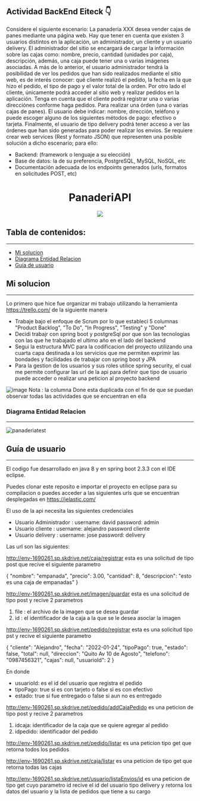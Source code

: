 ## Actividad BackEnd Eiteck 👇


Considere el siguiente escenario:
La panadería XXX desea vender cajas de panes mediante una página web. Hay que tener en cuenta
que existen 3 usuarios distintos en la aplicación, un administrador, un cliente y un usuario delivery.
El administrador del sitio se encargará de cargar la información sobre las cajas como: nombre,
precio, cantidad (unidades por caja), descripción, además, una caja puede tener una o varias
imágenes asociadas. A más de lo anterior, el usuario administrador tendrá la posibilidad de ver los
pedidos que han sido realizados mediante el sitio web, es de interés conocer: qué cliente realizó el
pedido, la fecha en la que hizo el pedido, el tipo de pago y el valor total de la orden.
Por otro lado el cliente, únicamente podrá acceder al sitio web y realizar pedidos en la aplicación.
Tenga en cuenta que el cliente podrá registrar una o varias direcciónes conforme haga pedidos. Para
realizar una órden (una o varias cajas de panes). El usuario debe indicar: nombre, dirección, teléfono
y puede escoger alguno de los siguientes métodos de pago: efectivo o tarjeta.
Finalmente, el usuario de tipo delivery podrá tener acceso a ver las órdenes que han sido generadas
para poder realizar los envíos.
Se requiere crear web services (Rest y formato JSON) que representen una posible solución a dicho
escenario; para ello:
- Backend: (framework o lenguaje a su elección)
- Base de datos: la de su preferencia, PostgreSQL, MySQL, NoSQL, etc
- Documentación adecuada de los endpoints generados (urls, formatos en solicitudes POST,
etc)


<h1 align="center"> PanaderiAPI</h1>
<p align="center"><img src="https://refactorizando.com/wp-content/uploads/2020/12/spring-data-postgresql-1024x308.jpeg"/></p> 

## Tabla de contenidos:
---

- [Mi solucion](#mi-solucion)
- [Diagrama Entidad Relacion](#diagrama-entidad-relacion)
- [Guía de usuario](#guía-de-usuario)

## Mi solucion
---
Lo primero que hice fue organizar mi trabajo utilizando la herramienta https://trello.com/ de la siguiente manera 



- Trabaje bajo el enfoque de Scrum por lo que estableci 5 columnas "Product Backlog", "To Do", "In Progress", "Testing" y "Done"
- Decidi trabajr con spring boot y postgreSql por que son las tecnologias con las que he trabajado el ultimo año en el lado del backend
- Segui la estructura MVC para la codificacion del proyecto utilizando una cuarta capa destinada a los servicios que me permiten exprimir las bondades y facilidades de trabajar con spring boot y JPA 
- Para la gestion de los usuarios y sus roles utilice spring security, el cual me permite configurar las url de la api para definir que tipo de usuario puede acceder o realizar una peticion al proyecto backend

![image](https://user-images.githubusercontent.com/65741905/150896455-b2a28045-a5cd-4c8e-8f5b-1877b2d180fa.png)
 Nota : la columna Done esta duplicada con el fin de que se puedan observar todas las actividades que se encuentran en ella

### Diagrama Entidad Relacion
---
![panaderiatest](https://user-images.githubusercontent.com/65741905/150896658-b04f0617-fb0a-4be9-83af-53ac969a00b4.png)


## Guía de usuario
---
El codigo fue desarrollado  en java 8 y en spring boot 2.3.3 con el IDE eclipse. 

Puedes clonar este reposito e importar el proyecto en eclipse para su compilacion o puedes acceder a las siguientes urls que se encuentran desplegadas en https://jelastic.com/

El uso de la api necesita las siguientes credenciales 

 - Usuario Administrador  :
   username: david
   password: admin
 - Usuario cliente :
   username: alejandro
   password cliente
 - Usuario delivery :
   username: jose
   password: delivery

Las url son las siguientes:

http://env-1690261.sp.skdrive.net/caja/registrar esta es una solicitud de tipo post que recive el siguiente parametro 
 	

{
    "nombre": "empanada",
    "precio": 3.00,
    "cantidad": 8,
    "descripcion": "esto es una caja de empanadas"
}

http://env-1690261.sp.skdrive.net/imagen/guardar esta es una solicitud de tipo post y recive 2 parametros 

1. file : el archivo de la imagen que se desea guardar
2. id : el identificador de la caja a la que se le desea asociar la imagen

http://env-1690261.sp.skdrive.net/pedido/registrar esta es una solicitud tipo pst y recive el siguiente parametro 

{
    "cliente": "Alejandro",
    "fecha": "2022-01-24",
    "tipoPago": true,
    "estado": false,
    "total": null,
    "direccion": "Quito Av 10 de Agosto",
    "telefono": "0987456321",
    "cajas": null,
    "usuarioId": 2
}

En donde 
- usuarioId: es el id del usuario que registra el pedido
- tipoPago: true si es con tarjeto o false si es con efectivo 
- estado: true si fue entregado o false si aun no es entregado

http://env-1690261.sp.skdrive.net/pedido/addCajaPedido es una peticion de tipo post y recive 2 parametros 

1. idcaja: identificador de la caja que se quiere agregar al pedido
2. idpedido: identificador del pedido

http://env-1690261.sp.skdrive.net/pedido/listar es una peticion tipo get que retorna todos los pedidos

http://env-1690261.sp.skdrive.net/caja/listar es una peticion de tipo get que retorna todas las cajas

http://env-1690261.sp.skdrive.net/usuario/listaEnvios/id es una peticion de tipo get cuyo parametro id recive el id del usuario tipo delivery y retorna los datos del usuario y la lista de pedidos que tiene a su cargo

